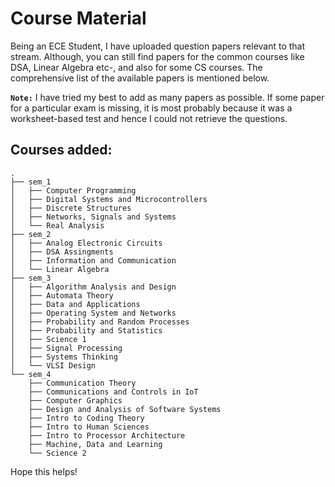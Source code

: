 # Course Material

Being an ECE Student, I have uploaded question papers relevant to that stream. Although, you can still find papers for the common courses like DSA, Linear Algebra etc-, and also for some CS courses. The comprehensive list of the available papers is mentioned below.<br>

**`Note:`** I have tried my best to add as many papers as possible. If some paper for a particular exam is missing, it is most probably because it was a worksheet-based test and hence I could not retrieve the questions.

## Courses added:

```
.
├── sem_1
│   ├── Computer Programming
│   ├── Digital Systems and Microcontrollers
│   ├── Discrete Structures
│   ├── Networks, Signals and Systems
│   └── Real Analysis
├── sem_2
│   ├── Analog Electronic Circuits
│   ├── DSA Assingments
│   ├── Information and Communication
│   └── Linear Algebra
├── sem_3
│   ├── Algorithm Analysis and Design
│   ├── Automata Theory
│   ├── Data and Applications
│   ├── Operating System and Networks
│   ├── Probability and Random Processes
│   ├── Probability and Statistics
│   ├── Science 1
│   ├── Signal Processing
│   ├── Systems Thinking
│   └── VLSI Design
└── sem_4
    ├── Communication Theory
    ├── Communications and Controls in IoT
    ├── Computer Graphics
    ├── Design and Analysis of Software Systems
    ├── Intro to Coding Theory
    ├── Intro to Human Sciences
    ├── Intro to Processor Architecture
    ├── Machine, Data and Learning
    └── Science 2
```

Hope this helps!
